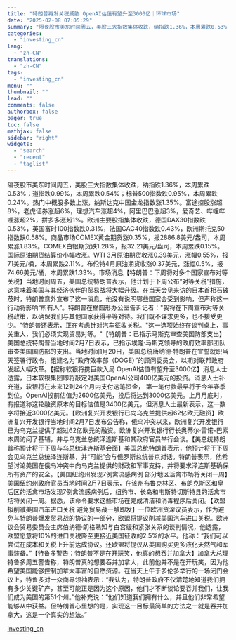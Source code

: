 ```yaml
---
title: "特朗普再发关税威胁 OpenAI估值有望升至3000亿｜环球市场"
date: "2025-02-08 07:05:29"
summary: "隔夜股市美东时间周五，美股三大指数集体收跌，纳指跌1.36%，本周累跌0.53%；道指跌0.99%..."
categories:
  - "investing_cn"
lang:
  - "zh-CN"
translations:
  - "zh-CN"
tags:
  - "investing_cn"
menu: ""
thumbnail: ""
lead: ""
comments: false
authorbox: false
pager: true
toc: false
mathjax: false
sidebar: "right"
widgets:
  - "search"
  - "recent"
  - "taglist"
---
```


隔夜股市美东时间周五，美股三大指数集体收跌，纳指跌1.36%，本周累跌0.53%；道指跌0.99%，本周累跌0.54%；标普500指数跌0.95%，本周累跌0.24%。热门中概股多数上涨，纳斯达克中国金龙指数涨1.35%。富途控股涨超8%，老虎证券涨超6%，理想汽车涨超4%，阿里巴巴涨超3%，爱奇艺、哔哩哔哩涨超2%，拼多多涨超1%。欧洲主要股指集体收跌，德国DAX30指数跌0.53%，英国富时100指数跌0.31%，法国CAC40指数跌0.43%，欧洲斯托克50指数跌0.58%。商品市场COMEX黄金期货涨0.35%，报2886.8美元/盎司，本周累涨1.83%。COMEX白银期货跌1.28%，报32.21美元/盎司，本周累跌0.15%。国际原油期货结算价小幅收涨。WTI 3月原油期货收涨0.39美元，涨幅0.55%，报71美元/桶，本周累跌2.11%。布伦特4月原油期货收涨0.37美元，涨幅0.5%，报74.66美元/桶，本周累跌1.33%。市场消息【特朗普：下周将对多个国家宣布对等关税】当地时间周五，美国总统特朗普表示，他计划于下周公布“对等关税”措施，这意味着美国与其经济伙伴的贸易战将大幅升级。在当天会见来访的日本首相石破茂时，特朗普意外宣布了这一消息，他没有说明哪些国家会受到影响，但声称这一行动将影响“所有人”。特朗普在椭圆形办公室告诉记者："我将在下周宣布对等关税政策，以确保我们与其他国家获得平等对待。我们既不谋求更多，也不接受更少。"特朗普还表示，正在考虑针对汽车征收关税。"这一选项始终在谈判桌上，事关重大，我们必须实现贸易对等。"【特朗普：已指示马斯克审查美国防部支出】美国总统特朗普当地时间2月7日表示，已指示埃隆·马斯克领导的政府效率部团队审查美国国防部的支出。当地时间1月20日，美国总统唐纳德·特朗普在宣誓就职当天签署行政令，组建名为“政府效率部（DOGE）”的顾问委员会，以期对联邦政府发起大幅改革。【据称软银将携巨款入局 OpenAI估值有望升至3000亿】消息人士透露，日本软银集团即将敲定对美国OpenAI公司400亿美元的投资。消息人士补充道，软银将在未来12到24个月内支付这笔资金， 第一笔付款最早将于今年春季到位。OpenAI投前估值为2600亿美元，投后将达到3000亿美元。上月月底时，有报道称这轮融资原本的目标估值是3400亿美元，但消息人士最新表示，这一数字将接近3000亿美元。【欧洲复兴开发银行已向乌克兰提供超62亿欧元融资】欧洲复兴开发银行当地时间2月7日发布公告称，俄乌冲突以来，欧洲复兴开发银行已为乌克兰提供了超过62亿欧元的融资。欧洲复兴开发银行行长奥蒂尔·雷诺-巴索本周访问了基辅，并与乌克兰总统泽连斯基和其政府官员举行会谈。【美总统特朗普称预计将于下周与乌总统泽连斯基会面】美国总统特朗普表示，他预计将于下周会见乌克兰总统泽连斯基，并“可能”会与俄罗斯总统普京对话。特朗普表示，他希望讨论美国在俄乌冲突中向乌克兰提供的财政和军事支持，并将要求泽连斯基确保所有资产的安全。【美国纽约州发现7例禽流感病例 部分地区活禽市场将关闭一周】美国纽约州政府官员当地时间2月7日表示，在该州布鲁克林区、布朗克斯区和皇后区的活禽市场发现7例禽流感病例后，纽约市、长岛和韦斯特切斯特县的活禽市场将关闭一周。据悉，该命令要求这些市场在完成清洁和消毒程序后关闭。【欧盟拟削减美国汽车进口关税 避免贸易战一触即发】一位欧洲资深议员表示，作为避免与特朗普爆发贸易战的协议的一部分，欧盟将提议削减美国汽车进口关税。欧洲议会贸易委员会主席伯纳德·朗格熟知与白宫缓和紧张关系的谈判情况，他透露，欧盟愿意将10%的进口关税降至更接近美国征收的2.5%的水平。他称：“我们可以尝试在成本和关税上升前达成协议。还欧盟将提议从美国购买更多液化天然气和军事装备。”【特鲁多警告：特朗普不是在开玩笑，他真的想吞并加拿大】加拿大总理特鲁多周五警告称，特朗普真的想要吞并加拿大，此前他并不是在开玩笑，因为他希望美国能够控制加拿大丰富的自然资源。在当天上午于多伦多举行的一场闭门会议上，特鲁多对一众商界领袖表示：“我认为，特朗普政府不仅清楚地知道我们拥有多少关键矿产，甚至可能正是因为这个原因，他们才不断谈论要吞并我们，让我们成为美国的第51个州。”他补充说：“他们知道我们拥有什么，并且他们非常希望能够从中获益。但特朗普心里想的是，实现这一目标最简单的方法之一就是吞并加拿大，这是一个真实的想法。”

[investing_cn](https://cn.investing.com/news/stock-market-news/article-2663071)
